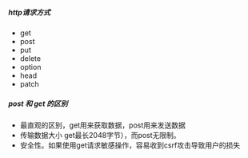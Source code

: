

##### http请求方式
- get
- post
- put
- delete
- option
- head
- patch


##### post 和 get 的区别
- 最直观的区别，get用来获取数据，post用来发送数据
- 传输数据大小 get最长2048字节），而post无限制。
- 安全性。如果使用get请求敏感操作，容易收到csrf攻击导致用户的损失